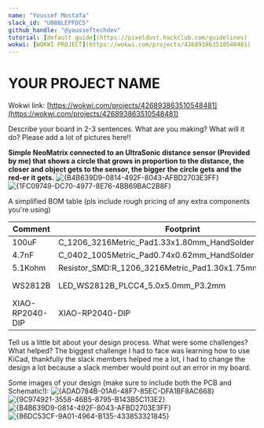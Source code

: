 ```yaml
---
name: "Youssef Mostafa"
slack_id: "U086LEPFDC5"
github_handle: "@yousseftechdev"
tutorial: [default guide](https://pixeldust.hackclub.com/guidelines)
wokwi: [WOKWI PROJECT](https://wokwi.com/projects/426893863510548481)
---
```


# YOUR PROJECT NAME

Wokwi link: [https://wokwi.com/projects/426893863510548481](https://wokwi.com/projects/426893863510548481)

<!-- Uncomment the line below if you need a soldering iron -->
<!-- ⚠️ I would like to [reason for iron], so I would need a soldering iron. -->

Describe your board in 2-3 sentences. What are you making? What will it do? Please add a lot of pictures here!!

**Simple NeoMatrix connected to an UltraSonic distance sensor (Provided by me) that shows a circle that grows in proportion to the distance, the closer and object gets to the sensor, the bigger the circle gets and the red-er it gets.**
![{B4B639D9-0814-492F-8043-AFBD2703E3FF}](https://github.com/user-attachments/assets/9d61954d-9b3d-462e-bdb6-33c2fa9106f0)
![{1FC09749-DC70-4977-8E76-4BB69BAC2B8F}](https://github.com/user-attachments/assets/49cc1aa2-c109-4784-9987-b31710a7085f)

A simplified BOM table
(pls include rough pricing of any extra components you're using)

<!-- Example: -->

| Comment           | Footprint                                      | Quantity | LCSC     | Cost   |
|-------------------|------------------------------------------------|----------|----------|--------|
| 100uF             | C_1206_3216Metric_Pad1.33x1.80mm_HandSolder    | 1        | C15008   | 0.0682$|
| 4.7nF             | C_0402_1005Metric_Pad0.74x0.62mm_HandSolder    | 8        | C1538    | 0.0011$|
| 5.1Kohm           | Resistor_SMD:R_1206_3216Metric_Pad1.30x1.75mm_HandSolder| 2        | 0805W8F5101T5E    | $0.0018|
| WS2812B           | LED_WS2812B_PLCC4_5.0x5.0mm_P3.2mm             | 49       | XL-5050RGBC-WS2812B    | $0.0489|
| XIAO-RP2040-DIP   | XIAO-RP2040-DIP                                | 1        |          |

Tell us a little bit about your design process. What were some challenges? What helped?
The biggest challenge I had to face was learning how to use KiCad, thankfully the slack members helped me a lot, I had to change the design a lot because a slack member would point out an error in my board.


Some images of your design (make sure to include both the PCB and Schematic!):
![{ADAD784B-01A6-48F7-85EC-DFA1BF8AC668}](https://github.com/user-attachments/assets/c0a92872-014c-48ec-a4b1-b3b912f0fd29)
![{9C974921-3558-46B5-8795-B143B5C113E2}](https://github.com/user-attachments/assets/98a014b9-02e0-45f4-8858-a28c962384f5)
![{B4B639D9-0814-492F-8043-AFBD2703E3FF}](https://github.com/user-attachments/assets/9d61954d-9b3d-462e-bdb6-33c2fa9106f0)
![{86DC53CF-9A01-4964-B135-433853321845}](https://github.com/user-attachments/assets/c16b9a23-f03f-4c21-9867-25617cfa8615)

